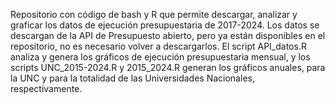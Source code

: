 Repositorio con código de bash y R que permite descargar, analizar y graficar los datos de ejecución presupuestaria de 2017-2024. Los datos se descargan de la API de Presupuesto abierto, pero ya están disponibles en el repositorio, no es necesario volver a descargarlos. El script API_datos.R analiza y genera los gráficos de ejecución presupuestaria mensual, y los scripts UNC_2015-2024.R y 2015_2024.R generan los gráficos anuales, para la UNC y para la totalidad de las Universidades Nacionales, respectivamente. 
